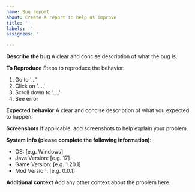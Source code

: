 ```yaml
---
name: Bug report
about: Create a report to help us improve
title: ''
labels: ''
assignees: ''

---
```


**Describe the bug**
A clear and concise description of what the bug is.

**To Reproduce**
Steps to reproduce the behavior:
1. Go to '...'
2. Click on '....'
3. Scroll down to '....'
4. See error

**Expected behavior**
A clear and concise description of what you expected to happen.

**Screenshots**
If applicable, add screenshots to help explain your problem.

**System Info (please complete the following information):**
 - OS: [e.g. Windows]
 - Java Version: [e.g. 17]
 - Game Version: [e.g. 1.20.1]
 - Mod Version: [e.g. 0.0.1]

**Additional context**
Add any other context about the problem here.
